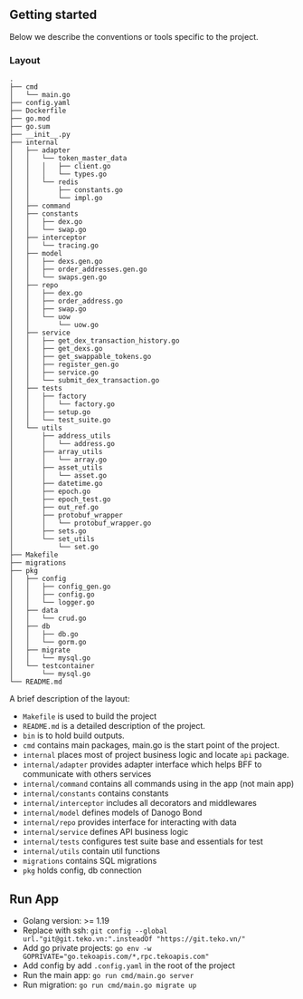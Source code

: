 ## Getting started

Below we describe the conventions or tools specific to the project.

### Layout

```tree
.
├── cmd
│   └── main.go
├── config.yaml
├── Dockerfile
├── go.mod
├── go.sum
├── __init__.py
├── internal
│   ├── adapter
│   │   └── token_master_data
│   │   │   ├── client.go
│   │   │   └── types.go
│   │   └── redis
│   │       ├── constants.go
│   │       └── impl.go
│   ├── command
│   ├── constants
│   │   ├── dex.go
│   │   └── swap.go
│   ├── interceptor
│   │   └── tracing.go
│   ├── model
│   │   ├── dexs.gen.go
│   │   ├── order_addresses.gen.go
│   │   └── swaps.gen.go
│   ├── repo
│   │   ├── dex.go
│   │   ├── order_address.go
│   │   ├── swap.go
│   │   └── uow
│   │       └── uow.go
│   ├── service
│   │   ├── get_dex_transaction_history.go
│   │   ├── get_dexs.go
│   │   ├── get_swappable_tokens.go
│   │   ├── register_gen.go
│   │   ├── service.go
│   │   └── submit_dex_transaction.go
│   ├── tests
│   │   ├── factory
│   │   │   └── factory.go
│   │   ├── setup.go
│   │   └── test_suite.go
│   └── utils
│       ├── address_utils
│       │   └── address.go
│       ├── array_utils
│       │   └── array.go
│       ├── asset_utils
│       │   └── asset.go
│       ├── datetime.go
│       ├── epoch.go
│       ├── epoch_test.go
│       ├── out_ref.go
│       ├── protobuf_wrapper
│       │   └── protobuf_wrapper.go
│       ├── sets.go
│       └── set_utils
│           └── set.go
├── Makefile
├── migrations
├── pkg
│   ├── config
│   │   ├── config_gen.go
│   │   ├── config.go
│   │   └── logger.go
│   ├── data
│   │   └── crud.go
│   ├── db
│   │   ├── db.go
│   │   └── gorm.go
│   ├── migrate
│   │   └── mysql.go
│   └── testcontainer
│       └── mysql.go
└── README.md

```

A brief description of the layout:
* `Makefile` is used to build the project
* `README.md` is a detailed description of the project.
* `bin` is to hold build outputs.
* `cmd` contains main packages, main.go is the start point of the project.
* `internal` places most of project business logic and locate `api` package.
* `internal/adapter` provides adapter interface which helps BFF to communicate with others services
* `internal/command` contains all commands using in the app (not main app)
* `internal/constants` contains constants
* `internal/interceptor` includes all decorators and middlewares
* `internal/model` defines models of Danogo Bond
* `internal/repo` provides interface for interacting with data
* `internal/service` defines API business logic
* `internal/tests` configures test suite base and essentials for test
* `internal/utils` contain util functions
* `migrations` contains SQL migrations
* `pkg` holds config, db connection

## Run App

* Golang version: >= 1.19
* Replace with ssh: `git config --global url."git@git.teko.vn:".insteadOf "https://git.teko.vn/"`
* Add go private projects: `go env -w GOPRIVATE="go.tekoapis.com/*,rpc.tekoapis.com"`
* Add config by add `.config.yaml` in the root of the project
* Run the main app: `go run cmd/main.go server`
* Run migration: `go run cmd/main.go migrate up`
